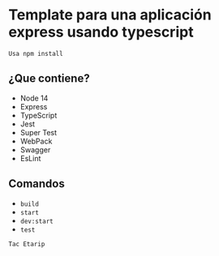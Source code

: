 # Template para una aplicación express usando typescript

`Usa npm install`

## ¿Que contiene?

* Node 14
* Express
* TypeScript
* Jest
* Super Test
* WebPack
* Swagger
* EsLint

## Comandos

* `build`
* `start`
* `dev:start`
* `test`

`Tac Etarip`
